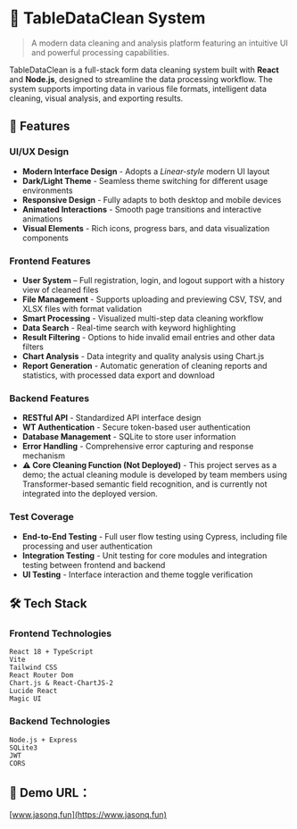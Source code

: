 # 🌟 TableDataClean System

> A modern data cleaning and analysis platform featuring an intuitive UI and powerful processing capabilities.

TableDataClean is a full-stack form data cleaning system built with **React** and **Node.js**, designed to streamline the data processing workflow. The system supports importing data in various file formats, intelligent data cleaning, visual analysis, and exporting results.

## 🎨 Features

### UI/UX Design
- **Modern Interface Design** - Adopts a *Linear-style* modern UI layout
- **Dark/Light Theme** - Seamless theme switching for different usage environments
- **Responsive Design** - Fully adapts to both desktop and mobile devices
- **Animated Interactions** - Smooth page transitions and interactive animations
- **Visual Elements** - Rich icons, progress bars, and data visualization components

### Frontend Features
- **User System** – Full registration, login, and logout support with a history view of cleaned files
- **File Management** - Supports uploading and previewing CSV, TSV, and XLSX files with format validation
- **Smart Processing** - Visualized multi-step data cleaning workflow
- **Data Search** - Real-time search with keyword highlighting
- **Result Filtering** - Options to hide invalid email entries and other data filters
- **Chart Analysis** - Data integrity and quality analysis using Chart.js
- **Report Generation** - Automatic generation of cleaning reports and statistics, with processed data export and download

### Backend Features
- **RESTful API** - Standardized API interface design
- **WT Authentication** - Secure token-based user authentication
- **Database Management** - SQLite to store user information
- **Error Handling** - Comprehensive error capturing and response mechanism
- **⚠️ Core Cleaning Function (Not Deployed)** - This project serves as a demo; the actual cleaning module is developed by team members using Transformer-based semantic field recognition, and is currently not integrated into the deployed version.

### Test Coverage
- **End-to-End Testing** - Full user flow testing using Cypress, including file processing and user authentication
- **Integration Testing** - Unit testing for core modules and integration testing between frontend and backend
- **UI Testing** - Interface interaction and theme toggle verification

## 🛠️ Tech Stack

### Frontend Technologies
```
React 18 + TypeScript
Vite
Tailwind CSS
React Router Dom
Chart.js & React-ChartJS-2
Lucide React
Magic UI
```

### Backend Technologies
```
Node.js + Express
SQLite3
JWT
CORS
```

## 🔗 Demo URL：
[www.jasonq.fun](https://www.jasonq.fun)
